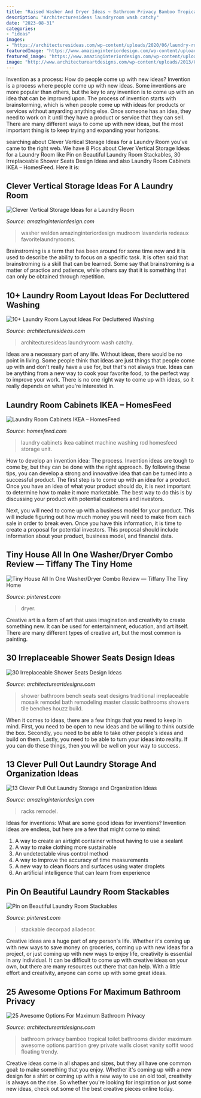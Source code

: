 ```yaml
---
title: "Raised Washer And Dryer Ideas ~ Bathroom Privacy Bamboo Tropical Toilet Bathrooms Divider Maximum Awesome Options Partition Grey Private Walls Closet Vanity Soffit Wood Floating Trendy"
description: "Architecturesideas laundryroom wash catchy"
date: "2023-08-31"
categories:
- "ideas"
images:
- "https://architecturesideas.com/wp-content/uploads/2020/06/laundry-room-layout34-scaled-e1592884920321.jpg"
featuredImage: "https://www.amazinginteriordesign.com/wp-content/uploads/2017/03/13-clever-pull-out-laundry-storage-and-organization-ideas-4.jpg"
featured_image: "https://www.amazinginteriordesign.com/wp-content/uploads/2017/03/13-clever-pull-out-laundry-storage-and-organization-ideas-4.jpg"
image: "http://www.architectureartdesigns.com/wp-content/uploads/2013/07/mosaikdesign._com.jpg"
---
```



Invention as a process: How do people come up with new ideas?
Invention is a process where people come up with new ideas. Some inventions are more popular than others, but the key to any invention is to come up with an idea that can be improved upon. The process of invention starts with brainstorming, which is when people come up with ideas for products or services without anyarding anything else. Once someone has an idea, they need to work on it until they have a product or service that they can sell. There are many different ways to come up with new ideas, but the most important thing is to keep trying and expanding your horizons.

	

		
searching about Clever Vertical Storage Ideas for a Laundry Room you've came to the right web. We have 8 Pics about Clever Vertical Storage Ideas for a Laundry Room like Pin on Beautiful Laundry Room Stackables, 30 Irreplaceable Shower Seats Design Ideas and also Laundry Room Cabinets IKEA – HomesFeed. Here it is:
		
    
## Clever Vertical Storage Ideas For A Laundry Room

<img loading=lazy src="https://www.amazinginteriordesign.com/wp-content/uploads/2018/02/Clever-Vertical-Storage-Ideas-for-a-Laundry-Room-3.jpg" onerror="this.onerror=null;this.src='https://tse3.mm.bing.net/th?id=OIP.Kj9iYOjanPtKIeoyy0l5ZAHaLK&amp;pid=15.1';" alt="Clever Vertical Storage Ideas for a Laundry Room">

_Source: amazinginteriordesign.com_

>washer welden amazinginteriordesign mudroom lavanderia redeaux favoritelaundryrooms. 

	

Brainstroming is a term that has been around for some time now and it is used to describe the ability to focus on a specific task. It is often said that brainstroming is a skill that can be learned. Some say that brainstroming is a matter of practice and patience, while others say that it is something that can only be obtained through repetition.

    
## 10+ Laundry Room Layout Ideas For Decluttered Washing

<img loading=lazy src="https://architecturesideas.com/wp-content/uploads/2020/06/laundry-room-layout34-scaled-e1592884920321.jpg" onerror="this.onerror=null;this.src='https://tse4.mm.bing.net/th?id=OIP.dJAZ3n5Vjkdf2uLpNhqffgHaLr&amp;pid=15.1';" alt="10+ Laundry Room Layout Ideas For Decluttered Washing">

_Source: architecturesideas.com_

>architecturesideas laundryroom wash catchy. 

	

Ideas are a necessary part of any life. Without ideas, there would be no point in living. Some people think that ideas are just things that people come up with and don't really have a use for, but that's not always true. Ideas can be anything from a new way to cook your favorite food, to the perfect way to improve your work. There is no one right way to come up with ideas, so it really depends on what you're interested in.

    
## Laundry Room Cabinets IKEA – HomesFeed

<img loading=lazy src="https://homesfeed.com/wp-content/uploads/2015/10/Laundry-room-cabinet-idea-by-IKEA-a-unit-of-washing-machine-a-unit-of-drying-machine-a-metal-rod-for-hanging-the-clean-clothes-a-rattan-storage-boxes-.jpg" onerror="this.onerror=null;this.src='https://tse3.mm.bing.net/th?id=OIP.Xw-0xAWHzj3UaeTH0rvjlQHaJ4&amp;pid=15.1';" alt="Laundry Room Cabinets IKEA – HomesFeed">

_Source: homesfeed.com_

>laundry cabinets ikea cabinet machine washing rod homesfeed storage unit. 

	

How to develop an invention idea: The process.
Invention ideas are tough to come by, but they can be done with the right approach. By following these tips, you can develop a strong and innovative idea that can be turned into a successful product.
The first step is to come up with an idea for a product. Once you have an idea of what your product should do, it is next important to determine how to make it more marketable. The best way to do this is by discussing your product with potential customers and investors.

Next, you will need to come up with a business model for your product. This will include figuring out how much money you will need to make from each sale in order to break even. Once you have this information, it is time to create a proposal for potential investors. This proposal should include information about your product, business model, and financial data.

    
## Tiny House All In One Washer/Dryer Combo Review — Tiffany The Tiny Home

<img loading=lazy src="https://i.pinimg.com/736x/c6/6b/5c/c66b5c53e824c8ec003e11f6b2369c16.jpg" onerror="this.onerror=null;this.src='https://tse1.mm.bing.net/th?id=OIP.YzE9BaI1y3LDBwOOy3v8NQHaLH&amp;pid=15.1';" alt="Tiny House All In One Washer/Dryer Combo Review — Tiffany The Tiny Home">

_Source: pinterest.com_

>dryer. 

	

Creative art is a form of art that uses imagination and creativity to create something new. It can be used for entertainment, education, and art itself. There are many different types of creative art, but the most common is painting.

    
## 30 Irreplaceable Shower Seats Design Ideas

<img loading=lazy src="http://www.architectureartdesigns.com/wp-content/uploads/2013/07/mosaikdesign._com.jpg" onerror="this.onerror=null;this.src='https://tse1.mm.bing.net/th?id=OIP.NotvknvV5lbjY3PGQVtALQHaJQ&amp;pid=15.1';" alt="30 Irreplaceable Shower Seats Design Ideas">

_Source: architectureartdesigns.com_

>shower bathroom bench seats seat designs traditional irreplaceable mosaik remodel bath remodeling master classic bathrooms showers tile benches houzz build. 

	

When it comes to ideas, there are a few things that you need to keep in mind. First, you need to be open to new ideas and be willing to think outside the box. Secondly, you need to be able to take other people's ideas and build on them. Lastly, you need to be able to turn your ideas into reality. If you can do these things, then you will be well on your way to success.

    
## 13 Clever Pull Out Laundry Storage And Organization Ideas

<img loading=lazy src="https://www.amazinginteriordesign.com/wp-content/uploads/2017/03/13-clever-pull-out-laundry-storage-and-organization-ideas-4.jpg" onerror="this.onerror=null;this.src='https://tse3.mm.bing.net/th?id=OIP.mXOuOMo_MjIXU7C4Fqmp0wHaFW&amp;pid=15.1';" alt="13 Clever Pull Out Laundry Storage and Organization Ideas">

_Source: amazinginteriordesign.com_

>racks remodel. 

	

Ideas for inventions: What are some good ideas for inventions?
Invention ideas are endless, but here are a few that might come to mind:
1. A way to create an airtight container without having to use a sealant 
2. A way to make clothing more sustainable 
3. An undetectable virus control method 
4. A way to improve the accuracy of time measurements 
5. A new way to clean floors and surfaces using water droplets 
6. An artificial intelligence that can learn from experience 

    
## Pin On Beautiful Laundry Room Stackables

<img loading=lazy src="https://i.pinimg.com/736x/8d/9b/1b/8d9b1bb02bcc4e22842f09896b752534.jpg" onerror="this.onerror=null;this.src='https://tse1.mm.bing.net/th?id=OIP.t6nzxX8ANOshBLbrxufUxwHaLH&amp;pid=15.1';" alt="Pin on Beautiful Laundry Room Stackables">

_Source: pinterest.com_

>stackable decorpad alladecor. 

	

Creative ideas are a huge part of any person's life. Whether it's coming up with new ways to save money on groceries, coming up with new ideas for a project, or just coming up with new ways to enjoy life, creativity is essential in any individual. It can be difficult to come up with creative ideas on your own, but there are many resources out there that can help. With a little effort and creativity, anyone can come up with some great ideas.

    
## 25 Awesome Options For Maximum Bathroom Privacy

<img loading=lazy src="http://www.architectureartdesigns.com/wp-content/uploads/2013/10/12210.jpg" onerror="this.onerror=null;this.src='https://tse4.mm.bing.net/th?id=OIP.qs4rIBhikfP0j1DPZkrzZQAAAA&amp;pid=15.1';" alt="25 Awesome Options For Maximum Bathroom Privacy">

_Source: architectureartdesigns.com_

>bathroom privacy bamboo tropical toilet bathrooms divider maximum awesome options partition grey private walls closet vanity soffit wood floating trendy. 

	

Creative ideas come in all shapes and sizes, but they all have one common goal: to make something that you enjoy. Whether it's coming up with a new design for a shirt or coming up with a new way to use an old tool, creativity is always on the rise. So whether you're looking for inspiration or just some new ideas, check out some of the best creative pieces online today.

